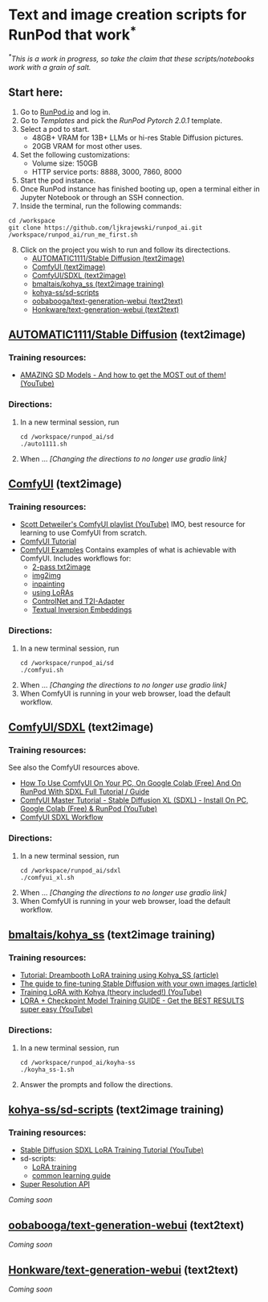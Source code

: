 # Text and image creation scripts for RunPod that work<sup>*</sup>
_<sup>*</sup>This is a work in progress, so take the claim that these scripts/notebooks work with a grain of salt._
## Start here:
1. Go to [RunPod.io](https://runpod.io) and log in.
2. Go to _Templates_ and pick the _RunPod Pytorch 2.0.1_ template.
3. Select a pod to start.  
    - 48GB+ VRAM for 13B+ LLMs or hi-res Stable Diffusion pictures.
    - 20GB VRAM for most other uses.
4. Set the following customizations:
   - Volume size: 150GB
   - HTTP service ports: 8888, 3000, 7860, 8000
5. Start the pod instance.
6. Once RunPod instance has finished booting up, open a terminal either in Jupyter Notebook or through an SSH connection.
7. Inside the terminal, run the following commands:
```
cd /workspace
git clone https://github.com/ljkrajewski/runpod_ai.git
/workspace/runpod_ai/run_me_first.sh
```
8. Click on the project you wish to run and follow its directections.
    - [AUTOMATIC1111/Stable Diffusion (text2image)](#automatic1111stable-diffusion-text2image)
    - [ComfyUI (text2image)](#comfyui-text2image)
    - [ComfyUI/SDXL (text2image)](#comfyuisdxl-text2image)
    - [bmaltais/kohya_ss (text2image training)](#bmaltaiskohya_ss-text2image-training)
    - [kohya-ss/sd-scripts](#kohya-sssd-scripts-text2image-training)
    - [oobabooga/text-generation-webui (text2text)](#oobaboogatext-generation-webui-text2text)
    - [Honkware/text-generation-webui (text2text)](#honkwaretext-generation-webui-text2text)
## [AUTOMATIC1111/Stable Diffusion](https://github.com/AUTOMATIC1111/stable-diffusion-webui) (text2image)
### Training resources:
- [AMAZING SD Models - And how to get the MOST out of them! (YouTube)](https://www.youtube.com/watch?v=ezNDCWhv4pQ)
### Directions:
1. In a new terminal session, run
   ```
   cd /workspace/runpod_ai/sd
   ./auto1111.sh
   ```
2. When ... _[Changing the directions to no longer use gradio link]_
## [ComfyUI](https://github.com/comfyanonymous/ComfyUI) (text2image)
### Training resources:
- [Scott Detweiler's ComfyUI playlist (YouTube)](https://www.youtube.com/playlist?list=PLIF38owJLhR1EGDY4kOnsEnMyolZgza1x)
IMO, best resource for learning to use ComfyUI from scratch.
- [ComfyUI Tutorial](https://comfyanonymous.github.io/ComfyUI_tutorial_vn/)
- [ComfyUI Examples](https://comfyanonymous.github.io/ComfyUI_examples/)
Contains examples of what is achievable with ComfyUI. Includes workflows for:
    - [2-pass txt2image](https://comfyanonymous.github.io/ComfyUI_examples/2_pass_txt2img/)
    - [img2img](https://comfyanonymous.github.io/ComfyUI_examples/img2img/)
    - [inpainting](https://comfyanonymous.github.io/ComfyUI_examples/inpaint/)
    - [using LoRAs](https://comfyanonymous.github.io/ComfyUI_examples/lora/)
    - [ControlNet and T2I-Adapter](https://comfyanonymous.github.io/ComfyUI_examples/controlnet/)
    - [Textual Inversion Embeddings](https://comfyanonymous.github.io/ComfyUI_examples/textual_inversion_embeddings/)
### Directions:
1. In a new terminal session, run
   ```
   cd /workspace/runpod_ai/sd
   ./comfyui.sh
   ```
2. When ... _[Changing the directions to no longer use gradio link]_
3. When ComfyUI is running in your web browser, load the default workflow.
## [ComfyUI/SDXL](https://github.com/comfyanonymous/ComfyUI) (text2image)
### Training resources:
See also the ComfyUI resources above.
- [How To Use ComfyUI On Your PC, On Google Colab (Free) And On RunPod With SDXL Full Tutorial / Guide](https://github.com/FurkanGozukara/Stable-Diffusion/blob/main/Tutorials/How-To-Use-ComfyUI-On-Your-PC-On-RunPod-On-Colab-With-SDXL.md)
- [ComfyUI Master Tutorial - Stable Diffusion XL (SDXL) - Install On PC, Google Colab (Free) & RunPod (YouTube)](https://www.youtube.com/watch?v=FnMHbhvWUhE)
- [ComfyUI SDXL Workflow](https://www.patreon.com/posts/comfyui-workflow-86104919)
### Directions:
1. In a new terminal session, run
   ```
   cd /workspace/runpod_ai/sdxl
   ./comfyui_xl.sh
   ```
2. When ... _[Changing the directions to no longer use gradio link]_
3. When ComfyUI is running in your web browser, load the default workflow.
## [bmaltais/kohya_ss](https://github.com/bmaltais/kohya_ss) (text2image training)
### Training resources:
- [Tutorial: Dreambooth LoRA training using Kohya_SS (article)](https://civitai.com/articles/391/tutorial-dreambooth-lora-training-using-kohyass)
- [The guide to fine-tuning Stable Diffusion with your own images (article)](https://tryolabs.com/blog/2022/10/25/the-guide-to-fine-tuning-stable-diffusion-with-your-own-images)
- [Training LoRA with Kohya (theory included!) (YouTube)](https://www.youtube.com/watch?v=xholR62Q2tY)
- [LORA + Checkpoint Model Training GUIDE - Get the BEST RESULTS super easy (YouTube)](https://www.youtube.com/watch?v=j-So4VYTL98)
### Directions:
1. In a new terminal session, run
   ```
   cd /workspace/runpod_ai/koyha-ss
   ./koyha_ss-1.sh
   ```
2. Answer the prompts and follow the directions.
## [kohya-ss/sd-scripts](https://github.com/kohya-ss/sd-scripts/tree/sdxl) (text2image training)
### Training resources:
- [Stable Diffusion SDXL LoRA Training Tutorial (YouTube)](https://www.youtube.com/watch?v=iNwB98P3V0k)
- sd-scripts:
  - [LoRA training](https://github.com/darkstorm2150/sd-scripts/blob/main/docs/train_network_README-en.md)
  - [common learning guide](https://github.com/darkstorm2150/sd-scripts/blob/main/docs/train_README-en.md)
- [Super Resolution API](https://deepai.org/machine-learning-model/torch-srgan)
  
_Coming soon_
## [oobabooga/text-generation-webui](https://github.com/oobabooga/text-generation-webui) (text2text)
_Coming soon_
## [Honkware/text-generation-webui](https://github.com/Honkware/text-generation-webui) (text2text)
_Coming soon_
